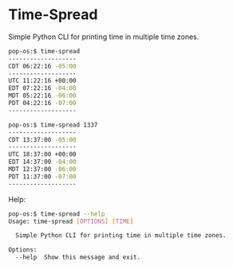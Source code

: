 # Time-Spread

Simple Python CLI for printing time in multiple time zones.

```bash
pop-os:$ time-spread
-------------------
CDT 06:22:16 -05:00
-------------------
UTC 11:22:16 +00:00
EDT 07:22:16 -04:00
MDT 05:22:16 -06:00
PDT 04:22:16 -07:00
-------------------
```

```bash
pop-os:$ time-spread 1337
-------------------
CDT 13:37:00 -05:00
-------------------
UTC 18:37:00 +00:00
EDT 14:37:00 -04:00
MDT 12:37:00 -06:00
PDT 11:37:00 -07:00
-------------------
```

Help:
```bash
pop-os:$ time-spread --help
Usage: time-spread [OPTIONS] [TIME]

  Simple Python CLI for printing time in multiple time zones.

Options:
  --help  Show this message and exit.
```